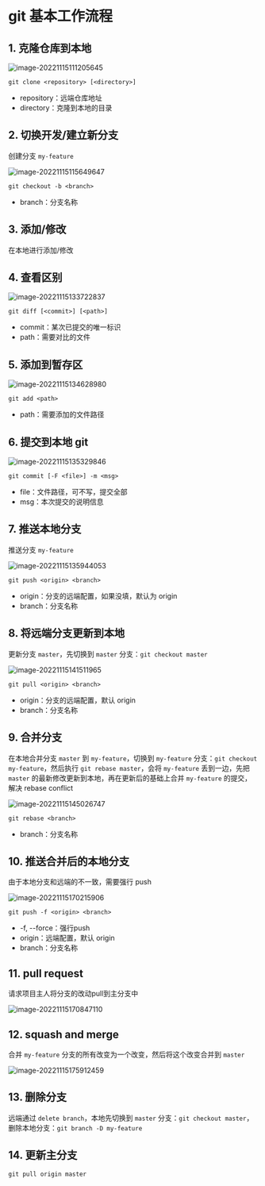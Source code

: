 # git 基本工作流程

## 1. 克隆仓库到本地

![image-20221115111205645](./assets/GitBasicFlow_1.png)

```shell
git clone <repository> [<directory>]
```

- repository：远端仓库地址
- directory：克隆到本地的目录

## 2. 切换开发/建立新分支

创建分支 `my-feature`

![image-20221115115649647](./assets/GitBasicFlow_2.png)

```shell
git checkout -b <branch>
```

- branch：分支名称

## 3. 添加/修改

在本地进行添加/修改

## 4. 查看区别

![image-20221115133722837](./assets/GitBasicFlow_3.png)

```shell
git diff [<commit>] [<path>]
```

- commit：某次已提交的唯一标识
- path：需要对比的文件

## 5. 添加到暂存区

![image-20221115134628980](./assets/GitBasicFlow_4.png)

```shell
git add <path>
```

- path：需要添加的文件路径

## 6. 提交到本地 git

![image-20221115135329846](./assets/GitBasicFlow_5.png)

```shell
git commit [-F <file>] -m <msg>
```

- file：文件路径，可不写，提交全部
- msg：本次提交的说明信息

## 7. 推送本地分支

推送分支 `my-feature`

![image-20221115135944053](./assets/GitBasicFlow_6.png)

```shell
git push <origin> <branch>
```


- origin：分支的远端配置，如果没填，默认为 origin
- branch：分支名称

## 8. 将远端分支更新到本地

更新分支 `master`，先切换到 `master` 分支：`git checkout master`

![image-20221115141511965](./assets/GitBasicFlow_7.png)

```shell
git pull <origin> <branch>
```

- origin：分支的远端配置，默认 origin
- branch：分支名称

## 9. 合并分支

在本地合并分支 `master` 到 `my-feature`，切换到 `my-feature` 分支：`git checkout my-feature`，然后执行 `git rebase master`，会将 `my-feature` 丢到一边，先把 `master` 的最新修改更新到本地，再在更新后的基础上合并 `my-feature` 的提交，解决 rebase conflict

![image-20221115145026747](./assets/GitBasicFlow_8.png)

```shell
git rebase <branch>
```

- branch：分支名称

## 10. 推送合并后的本地分支

由于本地分支和远端的不一致，需要强行 push

![image-20221115170215906](./assets/GitBasicFlow_9.png)

```shell
git push -f <origin> <branch>
```

- -f, --force：强行push
- origin：远端配置，默认 origin
- branch：分支名称

## 11. pull request

请求项目主人将分支的改动pull到主分支中

![image-20221115170847110](./assets/GitBasicFlow_10.png)

## 12. squash and merge

合并 `my-feature` 分支的所有改变为一个改变，然后将这个改变合并到 `master`

![image-20221115175912459](./assets/GitBasicFlow_11.png)

## 13. 删除分支

远端通过 `delete branch`，本地先切换到 `master` 分支：`git checkout master`，删除本地分支：`git branch -D my-feature`

## 14. 更新主分支

```shell
git pull origin master
```

